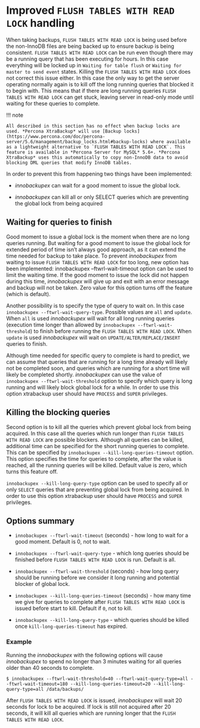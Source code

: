 # Improved `FLUSH TABLES WITH READ LOCK` handling

When taking backups, `FLUSH TABLES WITH READ LOCK` is being used before the
non-InnoDB files are being backed up to ensure backup is being
consistent. `FLUSH TABLES WITH READ LOCK` can be run even though there may be
a running query that has been executing for hours. In this case everything will
be locked up in `Waiting for table flush` or `Waiting for master to send event` states. Killing the `FLUSH TABLES WITH READ LOCK` does not correct
this issue either. In this case the only way to get the server operating
normally again is to kill off the long running queries that blocked it to begin
with. This means that if there are long running queries `FLUSH TABLES WITH READ
LOCK` can get stuck, leaving server in read-only mode until waiting for these
queries to complete.

!!! note

    All described in this section has no effect when backup locks are used. *Percona XtraBackup* will use [Backup locks](https://www.percona.com/doc/percona-server/5.6/management/backup_locks.html#backup-locks) where available as a lightweight alternative to `FLUSH TABLES WITH READ LOCK`. This feature is available in *Percona Server for MySQL* 5.6+. *Percona XtraBackup* uses this automatically to copy non-InnoDB data to avoid blocking DML queries that modify InnoDB tables.

In order to prevent this from happening two things have been implemented:

* *innobackupex* can wait for a good moment to issue the global lock.

* *innobackupex* can kill all or only SELECT queries which are preventing the global lock from being acquired

## Waiting for queries to finish

Good moment to issue a global lock is the moment when there are no long queries
running. But waiting for a good moment to issue the global lock for extended
period of time isn’t always good approach, as it can extend the time needed for
backup to take place. To prevent *innobackupex* from waiting to issue `FLUSH
TABLES WITH READ LOCK` for too long, new option has been implemented:
innobackupex –ftwrl-wait-timeout option can be used to limit the
waiting time. If the good moment to issue the lock did not happen during this
time, *innobackupex* will give up and exit with an error message and backup will
not be taken. Zero value for this option turns off the feature (which is
default).

Another possibility is to specify the type of query to wait on. In this case
`innobackupex --ftwrl-wait-query-type`. Possible values are `all` and
`update`. When `all` is used *innobackupex* will wait for all long running
queries (execution time longer than allowed by `innobackupex --ftwrl-wait-threshold`) to finish before running the `FLUSH TABLES WITH READ LOCK`. When `update` is used *innobackupex* will wait on `UPDATE/ALTER/REPLACE/INSERT` queries to finish.

Although time needed for specific query to complete is hard to predict, we can
assume that queries that are running for a long time already will likely not be
completed soon, and queries which are running for a short time will likely be
completed shortly. *innobackupex* can use the value of `innobackupex --ftwrl-wait-threshold` option to specify which query is long running and will
likely block global lock for a while. In order to use this option xtrabackup user should have `PROCESS` and `SUPER` privileges.

## Killing the blocking queries

Second option is to kill all the queries which prevent global lock from being
acquired. In this case all the queries which run longer than `FLUSH TABLES WITH
READ LOCK` are possible blockers. Although all queries can be killed,
additional time can be specified for the short running queries to complete. This
can be specified by `innobackupex --kill-long-queries-timeout`
option. This option specifies the time for queries to complete, after the value
is reached, all the running queries will be killed. Default value is zero, which
turns this feature off.

`innobackupex --kill-long-query-type` option can be used to specify all
or only `SELECT` queries that are preventing global lock from being
acquired. In order to use this option xtrabackup user should have
`PROCESS` and `SUPER` privileges.

## Options summary

* `innobackupex --ftwrl-wait-timeout` (seconds) - how long to wait for a
good moment. Default is 0, not to wait.

* `innobackupex --ftwrl-wait-query-type` - which long queries should be finished before `FLUSH TABLES WITH READ LOCK` is run. Default is all.

* `innobackupex --ftwrl-wait-threshold` (seconds) - how long query
should be running before we consider it long running and potential blocker of
global lock.

* `innobackupex --kill-long-queries-timeout` (seconds) - how many time
we give for queries to complete after `FLUSH TABLES WITH READ LOCK` is
issued before start to kill. Default if `0`, not to kill.

* `innobackupex --kill-long-query-type` - which queries
should be killed once `kill-long-queries-timeout` has expired.

### Example

Running the *innobackupex* with the following options will cause *innobackupex*
to spend no longer than 3 minutes waiting for all queries older than 40 seconds
to complete.

```shell
$ innobackupex --ftwrl-wait-threshold=40 --ftwrl-wait-query-type=all --ftwrl-wait-timeout=180 --kill-long-queries-timeout=20 --kill-long-query-type=all /data/backups/
```

After `FLUSH TABLES WITH READ LOCK` is issued, *innobackupex* will wait 20
seconds for lock to be acquired. If lock is still not acquired after 20 seconds,
it will kill all queries which are running longer that the `FLUSH TABLES WITH
READ LOCK`.
